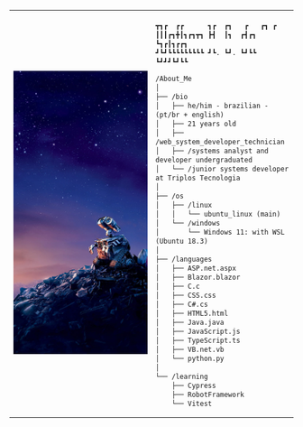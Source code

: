 <table>
  <tr>
    <td style="width: 50%;">
       <img src="https://github.com/NathanHermes/NathanHermes/blob/main/wall-e.jpg" alt="Wall-e" style="width: 200%; border: none;"/>
    </td>
    <td style="width: 50%; vertical-align: top;">
      <p style="font-family: monospace; font-size: 16px;">
       
    ┳┓┏  ┏┏      ┓┏  ┏┓   ┏   ┏┓ ┏       
    ┃┃┃┏┓╋┃┓┏┓┳┓ ┣┫  ┃┓  ┏┫┏┓ ┗┓┏┃┓┏┏┓
    ┛┗┛┗┗┗┗┗┗┗┗┗ ┛┗. ┗┛. ┗┛┗┗ ┗┛┛┛┗┛┗┗

 </p>

    /About_Me
    │
    ├── /bio
    │   ├── he/him - brazilian - (pt/br + english)
    │   ├── 21 years old
    │   ├── /web_system_developer_technician
    │   ├── /systems analyst and developer undergraduated
    │   └── /junior systems developer at Triplos Tecnologia
    │
    ├── /os
    │   ├── /linux
    │   │   └── ubuntu_linux (main)
    │   └── /windows
    │       └── Windows 11: with WSL (Ubuntu 18.3)
    │
    ├── /languages
    │   ├── ASP.net.aspx
    │   ├── Blazor.blazor
    │   ├── C.c
    │   ├── CSS.css
    │   ├── C#.cs
    │   ├── HTML5.html
    │   ├── Java.java
    │   ├── JavaScript.js
    │   ├── TypeScript.ts
    │   ├── VB.net.vb
    │   └── python.py
    │
    └── /learning
        ├── Cypress
        ├── RobotFramework
        └── Vitest
        
  </tr>
</table>

